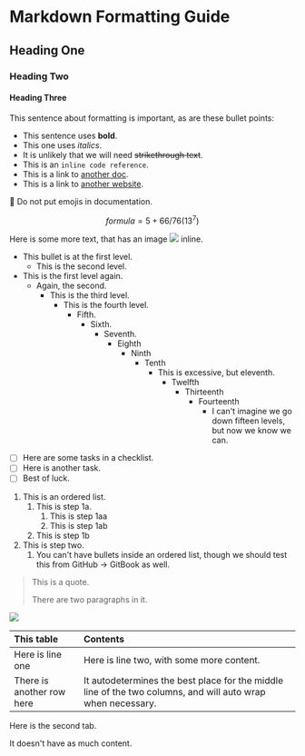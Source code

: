 # Markdown Formatting Guide

## Heading One

### Heading Two

#### Heading Three

This sentence about formatting is important, as are these bullet points:

* This sentence uses **bold**.
* This one uses _italics_.
* It is unlikely that we will need ~~strikethrough text~~.
* This is an `inline code reference`.
* This is a link to [another doc](sandbox/test.md).
* This is a link to [another website](https://www.google.com).

🛑 Do not put emojis in documentation.

$$formula = 5+66/76(13^7)$$ 

Here is some more text, that has an image ![](.gitbook/assets/screen-shot-2020-01-10-at-3.25.20-pm.png) inline.

* This bullet is at the first level.
  * This is the second level.
* This is the first level again.
  * Again, the second.
    * This is the third level.
      * This is the fourth level.
        * Fifth.
          * Sixth.
            * Seventh.
              * Eighth
                * Ninth
                  * Tenth
                    * This is excessive, but eleventh.
                      * Twelfth
                        * Thirteenth
                          * Fourteenth
                            * I can't imagine we go down fifteen levels, but now we know we can.
* [ ] Here are some tasks in a checklist.
* [ ] Here is another task.
* [ ] Best of luck.

1. This is an ordered list.
   1. This is step 1a.
      1. This is step 1aa
      2. This is step 1ab
   2. This is step 1b
2. This is step two.
   1. You can't have bullets inside an ordered list, though we should test this from GitHub -&gt; GitBook as well.

> This is a quote.
>
> There are two paragraphs in it.

![](.gitbook/assets/screen-shot-2020-01-13-at-1.55.48-pm.png)

| This table | Contents |
| :--- | :--- |
| Here is line one | Here is line two, with some more content. |
| There is another row here | It autodetermines the best place for the middle line of the two columns, and will auto wrap when necessary. |

Here is the second tab.

It doesn't have as much content.



